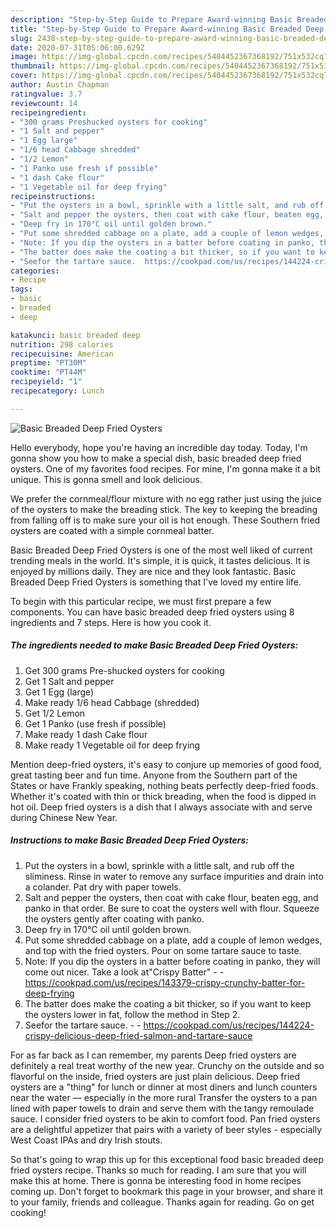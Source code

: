 ```yaml
---
description: "Step-by-Step Guide to Prepare Award-winning Basic Breaded Deep Fried Oysters"
title: "Step-by-Step Guide to Prepare Award-winning Basic Breaded Deep Fried Oysters"
slug: 2438-step-by-step-guide-to-prepare-award-winning-basic-breaded-deep-fried-oysters
date: 2020-07-31T05:06:00.629Z
image: https://img-global.cpcdn.com/recipes/5404452367368192/751x532cq70/basic-breaded-deep-fried-oysters-recipe-main-photo.jpg
thumbnail: https://img-global.cpcdn.com/recipes/5404452367368192/751x532cq70/basic-breaded-deep-fried-oysters-recipe-main-photo.jpg
cover: https://img-global.cpcdn.com/recipes/5404452367368192/751x532cq70/basic-breaded-deep-fried-oysters-recipe-main-photo.jpg
author: Austin Chapman
ratingvalue: 3.7
reviewcount: 14
recipeingredient:
- "300 grams Preshucked oysters for cooking"
- "1 Salt and pepper"
- "1 Egg large"
- "1/6 head Cabbage shredded"
- "1/2 Lemon"
- "1 Panko use fresh if possible"
- "1 dash Cake flour"
- "1 Vegetable oil for deep frying"
recipeinstructions:
- "Put the oysters in a bowl, sprinkle with a little salt, and rub off the sliminess. Rinse in water to remove any surface impurities and drain into a colander. Pat dry with paper towels."
- "Salt and pepper the oysters, then coat with cake flour, beaten egg, and panko in that order.  Be sure to coat the oysters well with flour. Squeeze the oysters gently after coating with panko."
- "Deep fry in 170°C oil until golden brown."
- "Put some shredded cabbage on a plate, add a couple of lemon wedges, and top with the fried oysters. Pour on some tartare sauce to taste."
- "Note: If you dip the oysters in a batter before coating in panko, they will come out nicer. Take a look at&#34;Crispy Batter&#34;  https://cookpad.com/us/recipes/143379-crispy-crunchy-batter-for-deep-frying"
- "The batter does make the coating a bit thicker, so if you want to keep the oysters lower in fat, follow the method in Step 2."
- "Seefor the tartare sauce.  https://cookpad.com/us/recipes/144224-crispy-delicious-deep-fried-salmon-and-tartare-sauce"
categories:
- Recipe
tags:
- basic
- breaded
- deep

katakunci: basic breaded deep 
nutrition: 298 calories
recipecuisine: American
preptime: "PT30M"
cooktime: "PT44M"
recipeyield: "1"
recipecategory: Lunch

---
```



![Basic Breaded Deep Fried Oysters](https://img-global.cpcdn.com/recipes/5404452367368192/751x532cq70/basic-breaded-deep-fried-oysters-recipe-main-photo.jpg)

Hello everybody, hope you're having an incredible day today. Today, I'm gonna show you how to make a special dish, basic breaded deep fried oysters. One of my favorites food recipes. For mine, I'm gonna make it a bit unique. This is gonna smell and look delicious.

We prefer the cornmeal/flour mixture with no egg rather just using the juice of the oysters to make the breading stick. The key to keeping the breading from falling off is to make sure your oil is hot enough. These Southern fried oysters are coated with a simple cornmeal batter.

Basic Breaded Deep Fried Oysters is one of the most well liked of current trending meals in the world. It's simple, it is quick, it tastes delicious. It is enjoyed by millions daily. They are nice and they look fantastic. Basic Breaded Deep Fried Oysters is something that I've loved my entire life.


To begin with this particular recipe, we must first prepare a few components. You can have basic breaded deep fried oysters using 8 ingredients and 7 steps. Here is how you cook it.

<!--inarticleads1-->

##### The ingredients needed to make Basic Breaded Deep Fried Oysters:

1. Get 300 grams Pre-shucked oysters for cooking
1. Get 1 Salt and pepper
1. Get 1 Egg (large)
1. Make ready 1/6 head Cabbage (shredded)
1. Get 1/2 Lemon
1. Get 1 Panko (use fresh if possible)
1. Make ready 1 dash Cake flour
1. Make ready 1 Vegetable oil for deep frying


Mention deep-fried oysters, it&#39;s easy to conjure up memories of good food, great tasting beer and fun time. Anyone from the Southern part of the States or have Frankly speaking, nothing beats perfectly deep-fried foods. Whether it&#39;s coated with thin or thick breading, when the food is dipped in hot oil. Deep fried oysters is a dish that I always associate with and serve during Chinese New Year. 

<!--inarticleads2-->

##### Instructions to make Basic Breaded Deep Fried Oysters:

1. Put the oysters in a bowl, sprinkle with a little salt, and rub off the sliminess. Rinse in water to remove any surface impurities and drain into a colander. Pat dry with paper towels.
1. Salt and pepper the oysters, then coat with cake flour, beaten egg, and panko in that order.  Be sure to coat the oysters well with flour. Squeeze the oysters gently after coating with panko.
1. Deep fry in 170°C oil until golden brown.
1. Put some shredded cabbage on a plate, add a couple of lemon wedges, and top with the fried oysters. Pour on some tartare sauce to taste.
1. Note: If you dip the oysters in a batter before coating in panko, they will come out nicer. Take a look at&#34;Crispy Batter&#34; -  - https://cookpad.com/us/recipes/143379-crispy-crunchy-batter-for-deep-frying
1. The batter does make the coating a bit thicker, so if you want to keep the oysters lower in fat, follow the method in Step 2.
1. Seefor the tartare sauce. -  - https://cookpad.com/us/recipes/144224-crispy-delicious-deep-fried-salmon-and-tartare-sauce


For as far back as I can remember, my parents Deep fried oysters are definitely a real treat worthy of the new year. Crunchy on the outside and so flavorful on the inside, fried oysters are just plain delicious. Deep fried oysters are a &#34;thing&#34; for lunch or dinner at most diners and lunch counters near the water — especially in the more rural Transfer the oysters to a pan lined with paper towels to drain and serve them with the tangy remoulade sauce. I consider fried oysters to be akin to comfort food. Pan fried oysters are a delightful appetizer that pairs with a variety of beer styles - especially West Coast IPAs and dry Irish stouts. 

So that's going to wrap this up for this exceptional food basic breaded deep fried oysters recipe. Thanks so much for reading. I am sure that you will make this at home. There is gonna be interesting food in home recipes coming up. Don't forget to bookmark this page in your browser, and share it to your family, friends and colleague. Thanks again for reading. Go on get cooking!
